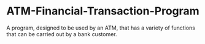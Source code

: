 # ATM-Financial-Transaction-Program

A program, designed to be used by an ATM, that has a variety of functions that can be carried out by a bank customer.
